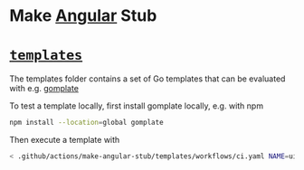 # Make [Angular](https://angular.io) Stub

# [`templates`](./templates)

The templates folder contains a set of Go templates that can be evaluated with
e.g. [gomplate](https://github.com/hairyhenderson/gomplate)

To test a template locally, first install gomplate locally, e.g. with npm

```bash
npm install --location=global gomplate
```

Then execute a template with
```bash
< .github/actions/make-angular-stub/templates/workflows/ci.yaml NAME=ui gomplate
```
